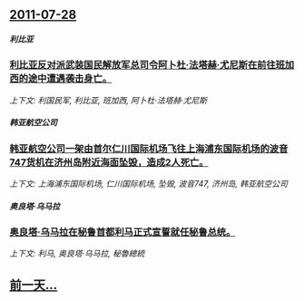 ## [2011-07-28](/news/2011/07/28/index.md)

##### 利比亚
### [利比亚反对派武装国民解放军总司令阿卜杜·法塔赫·尤尼斯在前往班加西的途中遭遇袭击身亡。](/news/2011/07/28/利比亚反对派武装国民解放军总司令阿卜杜-法塔赫-尤尼斯在前往班加西的途中遭遇袭击身亡.md)
_上下文: 利国民军, 利比亚, 班加西, 阿卜杜·法塔赫·尤尼斯_

##### 韩亚航空公司
### [韩亚航空公司一架由首尔仁川国际机场飞往上海浦东国际机场的波音747货机在济州岛附近海面坠毁，造成2人死亡。](/news/2011/07/28/韩亚航空公司一架由首尔仁川国际机场飞往上海浦东国际机场的波音747货机在济州岛附近海面坠毁-造成2人死亡.md)
_上下文: 上海浦东国际机场, 仁川国际机场, 坠毁, 波音747, 济州岛, 韩亚航空公司_

##### 奥良塔·乌马拉
### [奥良塔·乌马拉在秘鲁首都利马正式宣誓就任秘鲁总统。](/news/2011/07/28/奥良塔-乌马拉在秘鲁首都利马正式宣誓就任秘鲁总统.md)
_上下文: 利马, 奥良塔·乌马拉, 秘魯總統_

## [前一天...](/news/2011/07/27/index.md)

